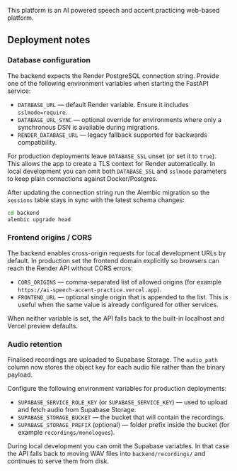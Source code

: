This platform is an AI powered speech and accent practicing web-based platform.

## Deployment notes

### Database configuration

The backend expects the Render PostgreSQL connection string. Provide one of the
following environment variables when starting the FastAPI service:

* `DATABASE_URL` &mdash; default Render variable. Ensure it includes `sslmode=require`.
* `DATABASE_URL_SYNC` &mdash; optional override for environments where only a synchronous DSN is available during migrations.
* `RENDER_DATABASE_URL` &mdash; legacy fallback supported for backwards compatibility.

For production deployments leave `DATABASE_SSL` unset (or set it to `true`). This
allows the app to create a TLS context for Render automatically. In local
development you can omit both `DATABASE_SSL` and `sslmode` parameters to keep
plain connections against Docker/Postgres.

After updating the connection string run the Alembic migration so the
`sessions` table stays in sync with the latest schema changes:

```bash
cd backend
alembic upgrade head
```

### Frontend origins / CORS

The backend enables cross-origin requests for local development URLs by
default. In production set the frontend domain explicitly so browsers can reach
the Render API without CORS errors:

* `CORS_ORIGINS` &mdash; comma-separated list of allowed origins (for example
  `https://ai-speech-accent-practice.vercel.app`).
* `FRONTEND_URL` &mdash; optional single origin that is appended to the list. This
  is useful when the same value is already configured for other services.

When neither variable is set, the API falls back to the built-in localhost and
Vercel preview defaults.

### Audio retention

Finalised recordings are uploaded to Supabase Storage. The `audio_path` column
now stores the object key for each audio file rather than the binary payload.

Configure the following environment variables for production deployments:

* `SUPABASE_SERVICE_ROLE_KEY` (or `SUPABASE_SERVICE_KEY`) &mdash; used to upload and
  fetch audio from Supabase Storage.
* `SUPABASE_STORAGE_BUCKET` &mdash; the bucket that will contain the recordings.
* `SUPABASE_STORAGE_PREFIX` (optional) &mdash; folder prefix inside the bucket (for
  example `recordings/monologues`).

During local development you can omit the Supabase variables. In that case the
API falls back to moving WAV files into `backend/recordings/` and continues to
serve them from disk.
